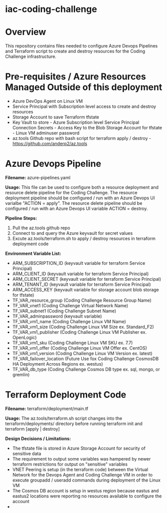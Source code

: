 # iac-coding-challenge

Overview
========
This repository contains files needed to configure Azure Devops Pipelines and Terraform script to create and destroy resources for the Coding Challenge infrastructure. 

Pre-requisites / Azure Resources Managed Outside of this deployment
===================================================================

 - Azure DevOps Agent on Linux VM
 - Service Principal with Subscription level access to create and destroy resources
 - Storage Account to save Terraform tfstate
 - Key Vault to store
           - Azure Subscription level Service Principal Connection Secrets
           - Access Key to the Blob Storage Account for tfstate
           - Linux VM adminuser password
- az.tools Github repo with bash script for terraform apply / destroy - https://github.com/anderp2/az.tools

Azure Devops Pipeline
=====================
**Filename:**  azure-pipelines.yaml

**Usage:**  This file can be used to configure both a resource deployment and resource delete pipeline for the Coding Challenge. The resource deployment pipeline should be configured / run with an Azure Devops UI varialbe "ACTION = apply". The resource delete pipeline should be configured / run with an Azure Devops UI variable ACTION = destroy.

**Pipeline Steps:**
1) Pull the az.tools github repo
2) Connect to and query the Azure keyvault for secret values
3) Excute az.tools/terraform.sh to apply / destroy resources in terraform deployment code

**Environment Variable List:**
 - ARM_SUBSCRIPTION_ID (keyvault variable for terraform Service Principal)
 - ARM_CLIENT_ID (keyvault variable for terraform Service Principal)
 - ARM_CLIENT_SECRET (keyvault variable for terraform Service Principal)
 - ARM_TENANT_ID (keyvault variable for terraform Service Principal)
 - ARM_ACCESS_KEY (keyvault variable for storage account blob storage for tfstate)
 - TF_VAR_resource_group (Coding Challenge Resource Group Name)
 - TF_VAR_vnet1 (Coding Challenge Virtual Network Name)
 - TF_VAR_subnet1 (Coding Challenge Subnet Name)
 - TF_VAR_adminpassword (keyvault variable)
 - TF_VAR_vm1_name (Coding Challenge Linux VM Name)
 - TF_VAR_vm1_size (Coding Challenge Linux VM Size ex. Standard_F2)
 - TF_VAR_vm1_publisher (Coding Challenge Linux VM Publisher ex. OpenLogic)
 - TF_VAR_vm1_sku (Coding Challenge Linux VM SKU ex. 7.7)
 - TF_VAR_vm1_offer (Coding Challenge Linux VM Offer ex. CentOS)
 - TF_VAR_vm1_version (Coding Challenge Linux VM Version ex. latest)
 - TF_VAR_failover_location (Future Use fox Coding Challenge CosmosDB HA Deployment Across Regions ex. westus)
 - TF_VAR_db_type (Coding Challenge Cosmos DB type ex. sql, mongo, or gremlin)

Terraform Deployment Code
=========================
**Filename:**  terraform/deployment/main.tf

**Usage:**  The az.tools/terraform.sh script changes into the terraform/deployments/ directory before running terraform init and terraform [apply | destroy]

**Design Decisions / Limitations:**
 -  The tfstate file is stored in Azure Storage Account for security of sensitive data
 -  The requirement to output some variables was hampered by newer terraform restrictions for output on "sensitive" variables
 -  VNET Peering is setup (in the terraform code) between the Virtual Network for the Devops Agent and Coding Challenge VM in order to execute groupadd / useradd commands during deployment of the Linux VM
 -  The Cosmos DB account is setup in westus region because eastus and eastus2 locations were reporting no resources available to configure the account
 -  
